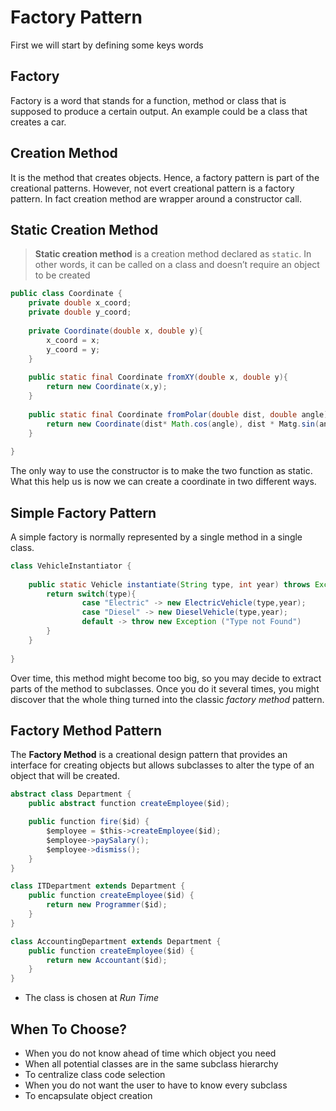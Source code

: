 # Factory Pattern

First we will start by defining some keys words 

## Factory

Factory is a word that stands for a function, method or class that is supposed to produce a certain output. An example could be a class that creates a car.

## Creation Method

It is the method that creates objects. Hence, a factory pattern is part of the creational patterns. However, not evert creational pattern is a factory pattern. In fact creation method are wrapper around a constructor call.

## Static Creation Method

> **Static creation method** is a creation method declared as `static`. In other words, it can be called on a class and doesn’t require an object to be created

``` java
public class Coordinate {
    private double x_coord;
    private double y_coord;
    
    private Coordinate(double x, double y){
        x_coord = x;
        y_coord = y;
    }
    
    public static final Coordinate fromXY(double x, double y){
        return new Coordinate(x,y);
    }
    
    public static final Coordinate fromPolar(double dist, double angle){
        return new Coordinate(dist* Math.cos(angle), dist * Matg.sin(angle));
    }    
    
}
```

The only way to use the constructor is to make the two function as static. What this help us is now we can create a coordinate in two different ways. 

## Simple Factory Pattern

A simple factory is normally represented by a single method in a single class.

``` java
class VehicleInstantiator {
    
    public static Vehicle instantiate(String type, int year) throws Exception {
        return switch(type){
                case "Electric" -> new ElectricVehicle(type,year);
                case "Diesel" -> new DieselVehicle(type,year);
                default -> throw new Exception ("Type not Found")
        }
    }
    
}
```

Over time, this method might become too big, so you may decide to extract parts of the method to subclasses. Once you do it several times, you might discover that the whole thing turned into the classic *factory method* pattern.



## Factory Method Pattern

The **Factory Method** is a creational design pattern that provides an interface for creating objects but allows subclasses to alter the type of an object that will be created.

``` java
abstract class Department {
    public abstract function createEmployee($id);

    public function fire($id) {
        $employee = $this->createEmployee($id);
        $employee->paySalary();
        $employee->dismiss();
    }
}

class ITDepartment extends Department {
    public function createEmployee($id) {
        return new Programmer($id);
    }
}

class AccountingDepartment extends Department {
    public function createEmployee($id) {
        return new Accountant($id);
    }
}
```

* The class is chosen at *Run Time*



## When To Choose?

*  When you do not know ahead of time which object you need
* When all potential classes are in the same subclass hierarchy 
* To centralize class code selection
* When you do not want the user to have to know every subclass
* To encapsulate object creation



